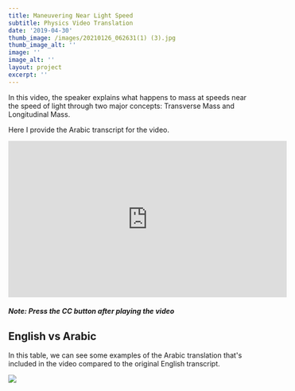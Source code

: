 ```yaml
---
title: Maneuvering Near Light Speed
subtitle: Physics Video Translation
date: '2019-04-30'
thumb_image: /images/20210126_062631(1) (3).jpg
thumb_image_alt: ''
image: ''
image_alt: ''
layout: project
excerpt: ''
---
```

In this video, the speaker explains what happens to mass at speeds near the speed of light through two major concepts: Transverse Mass and Longitudinal Mass.

Here I provide the Arabic transcript for the video.

<iframe width="560" height="315" src="https://www.youtube.com/embed/8YlsJidpSv4" frameborder="0" allow="accelerometer; autoplay; clipboard-write; encrypted-media; gyroscope; picture-in-picture" allowfullscreen></iframe>

##### Note: Press the CC button after playing the video

## English vs Arabic

In this table, we can see some examples of the Arabic translation that's included in the video compared to the original English transcript.

![](/images/0001.jpg)